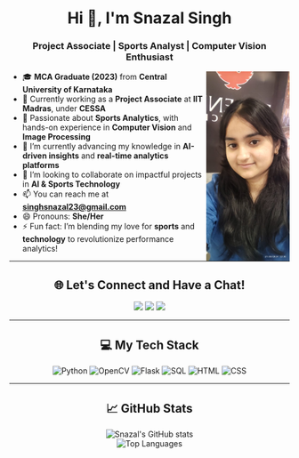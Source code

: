 <h1 align="center">Hi 👋, I'm Snazal Singh</h1>
<h3 align="center">Project Associate | Sports Analyst | Computer Vision Enthusiast</h3>

<img align="right" src="favicon-aman.png" alt="Profile Banner" width="150" />

- 🎓 **MCA Graduate (2023)** from **Central University of Karnataka**
- 💼 Currently working as a **Project Associate** at **IIT Madras**, under **CESSA**
- 🏏 Passionate about **Sports Analytics**, with hands-on experience in **Computer Vision** and **Image Processing**
- 🌱 I’m currently advancing my knowledge in **AI-driven insights** and **real-time analytics platforms**
- 🤝 I’m looking to collaborate on impactful projects in **AI & Sports Technology**
- 📫 You can reach me at **singhsnazal23@gmail.com**
- 😄 Pronouns: **She/Her**
- ⚡ Fun fact: I’m blending my love for **sports** and **technology** to revolutionize performance analytics!

---

<h2 align="center">🌐 Let's Connect and Have a Chat!</h2>
<p align="center">
  <a href="YOUR_LINKEDIN_URL_HERE" target="_blank"><img src="https://img.shields.io/badge/-LinkedIn-blue?style=for-the-badge&logo=linkedin&logoColor=white"></a>
  <a href="YOUR_TWITTER_URL_HERE" target="_blank"><img src="https://img.shields.io/badge/-Twitter-blue?style=for-the-badge&logo=twitter&logoColor=white"></a>
  <a href="YOUR_PORTFOLIO_URL_HERE" target="_blank"><img src="https://img.shields.io/badge/-Portfolio-black?style=for-the-badge&logo=portfolio&logoColor=white"></a>
</p>

---

<h2 align="center">💻 My Tech Stack</h2>
<p align="center">
  <img src="https://img.shields.io/badge/Python-3776AB?style=for-the-badge&logo=python&logoColor=white" alt="Python">
  <img src="https://img.shields.io/badge/OpenCV-5C3EE8?style=for-the-badge&logo=opencv&logoColor=white" alt="OpenCV">
  <img src="https://img.shields.io/badge/Flask-000000?style=for-the-badge&logo=flask&logoColor=white" alt="Flask">
  <img src="https://img.shields.io/badge/SQL-4479A1?style=for-the-badge&logo=postgresql&logoColor=white" alt="SQL">
  <img src="https://img.shields.io/badge/HTML-E34F26?style=for-the-badge&logo=html5&logoColor=white" alt="HTML">
  <img src="https://img.shields.io/badge/CSS-1572B6?style=for-the-badge&logo=css3&logoColor=white" alt="CSS">
</p>

---

<h2 align="center">📈 GitHub Stats</h2>
<p align="center">
  <img src="https://github-readme-stats.vercel.app/api?username=singhsnazal&show_icons=true&theme=radical" alt="Snazal's GitHub stats">
  <br>
  <img src="https://github-readme-stats.vercel.app/api/top-langs/?username=singhsnazal&layout=compact&theme=radical" alt="Top Languages">
</p>
